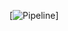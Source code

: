 [![Pipeline](https://github.com/Leonard-Santos/AplicacaoNodeCI/actions/workflows/Pipeline/badge.svg)]